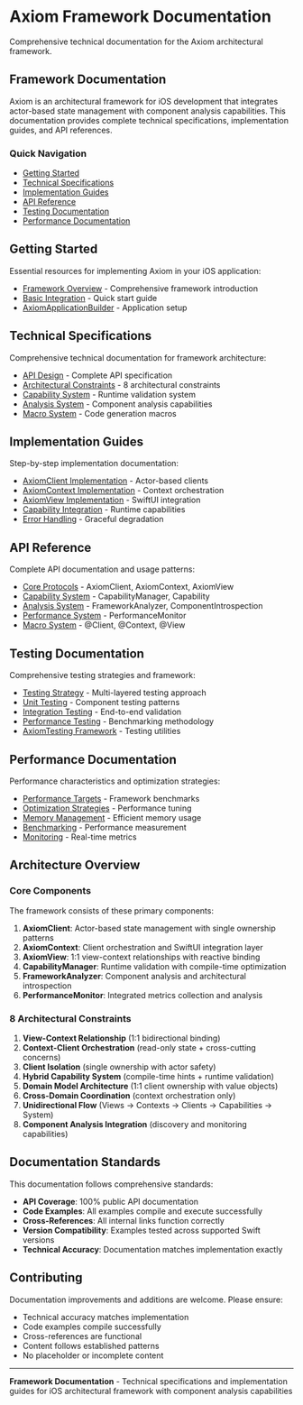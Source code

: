 # Axiom Framework Documentation

Comprehensive technical documentation for the Axiom architectural framework.

## Framework Documentation

Axiom is an architectural framework for iOS development that integrates actor-based state management with component analysis capabilities. This documentation provides complete technical specifications, implementation guides, and API references.

### Quick Navigation

- [Getting Started](#getting-started)
- [Technical Specifications](#technical-specifications)
- [Implementation Guides](#implementation-guides)
- [API Reference](#api-reference)
- [Testing Documentation](#testing-documentation)
- [Performance Documentation](#performance-documentation)

## Getting Started

Essential resources for implementing Axiom in your iOS application:

- [Framework Overview](Axiom.docc/Axiom.md) - Comprehensive framework introduction
- [Basic Integration](Implementation/BASIC_INTEGRATION.md) - Quick start guide
- [AxiomApplicationBuilder](Implementation/APPLICATION_BUILDER.md) - Application setup

## Technical Specifications

Comprehensive technical documentation for framework architecture:

- [API Design](Technical/API_DESIGN_SPECIFICATION.md) - Complete API specification
- [Architectural Constraints](Technical/ARCHITECTURAL_CONSTRAINTS.md) - 8 architectural constraints
- [Capability System](Technical/CAPABILITY_SYSTEM_SPECIFICATION.md) - Runtime validation system
- [Analysis System](Technical/ANALYSIS_SYSTEM_SPECIFICATION.md) - Component analysis capabilities
- [Macro System](Technical/MACRO_SYSTEM_SPECIFICATION.md) - Code generation macros

## Implementation Guides

Step-by-step implementation documentation:

- [AxiomClient Implementation](Implementation/CLIENT_IMPLEMENTATION.md) - Actor-based clients
- [AxiomContext Implementation](Implementation/CONTEXT_IMPLEMENTATION.md) - Context orchestration
- [AxiomView Implementation](Implementation/VIEW_IMPLEMENTATION.md) - SwiftUI integration
- [Capability Integration](Implementation/CAPABILITY_INTEGRATION.md) - Runtime capabilities
- [Error Handling](Implementation/ERROR_HANDLING.md) - Graceful degradation

## API Reference

Complete API documentation and usage patterns:

- [Core Protocols](Technical/API_DESIGN_SPECIFICATION.md#core-protocols) - AxiomClient, AxiomContext, AxiomView
- [Capability System](Technical/API_DESIGN_SPECIFICATION.md#capability-system) - CapabilityManager, Capability
- [Analysis System](Technical/API_DESIGN_SPECIFICATION.md#analysis-system) - FrameworkAnalyzer, ComponentIntrospection
- [Performance System](Technical/API_DESIGN_SPECIFICATION.md#performance-system) - PerformanceMonitor
- [Macro System](Technical/API_DESIGN_SPECIFICATION.md#macro-system) - @Client, @Context, @View

## Testing Documentation

Comprehensive testing strategies and framework:

- [Testing Strategy](Testing/TESTING_STRATEGY.md) - Multi-layered testing approach
- [Unit Testing](Testing/UNIT_TESTING.md) - Component testing patterns
- [Integration Testing](Testing/INTEGRATION_TESTING.md) - End-to-end validation
- [Performance Testing](Testing/PERFORMANCE_TESTING.md) - Benchmarking methodology
- [AxiomTesting Framework](Testing/AXIOM_TESTING.md) - Testing utilities

## Performance Documentation

Performance characteristics and optimization strategies:

- [Performance Targets](Performance/PERFORMANCE_TARGETS.md) - Framework benchmarks
- [Optimization Strategies](Performance/OPTIMIZATION_STRATEGIES.md) - Performance tuning
- [Memory Management](Performance/MEMORY_MANAGEMENT.md) - Efficient memory usage
- [Benchmarking](Performance/BENCHMARKING.md) - Performance measurement
- [Monitoring](Performance/MONITORING.md) - Real-time metrics

## Architecture Overview

### Core Components

The framework consists of these primary components:

1. **AxiomClient**: Actor-based state management with single ownership patterns
2. **AxiomContext**: Client orchestration and SwiftUI integration layer  
3. **AxiomView**: 1:1 view-context relationships with reactive binding
4. **CapabilityManager**: Runtime validation with compile-time optimization
5. **FrameworkAnalyzer**: Component analysis and architectural introspection
6. **PerformanceMonitor**: Integrated metrics collection and analysis

### 8 Architectural Constraints

1. **View-Context Relationship** (1:1 bidirectional binding)
2. **Context-Client Orchestration** (read-only state + cross-cutting concerns)
3. **Client Isolation** (single ownership with actor safety)
4. **Hybrid Capability System** (compile-time hints + runtime validation)
5. **Domain Model Architecture** (1:1 client ownership with value objects)
6. **Cross-Domain Coordination** (context orchestration only)
7. **Unidirectional Flow** (Views → Contexts → Clients → Capabilities → System)
8. **Component Analysis Integration** (discovery and monitoring capabilities)

## Documentation Standards

This documentation follows comprehensive standards:

- **API Coverage**: 100% public API documentation
- **Code Examples**: All examples compile and execute successfully
- **Cross-References**: All internal links function correctly
- **Version Compatibility**: Examples tested across supported Swift versions
- **Technical Accuracy**: Documentation matches implementation exactly

## Contributing

Documentation improvements and additions are welcome. Please ensure:

- Technical accuracy matches implementation
- Code examples compile successfully
- Cross-references are functional
- Content follows established patterns
- No placeholder or incomplete content

---

**Framework Documentation** - Technical specifications and implementation guides for iOS architectural framework with component analysis capabilities